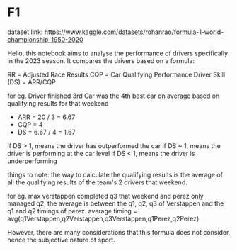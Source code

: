 # F1
dataset link: https://www.kaggle.com/datasets/rohanrao/formula-1-world-championship-1950-2020

Hello, this notebook aims to analyse the performance of drivers specifically in the 2023 season. It compares the drivers based on a formula:

RR = Adjusted Race Results
CQP = Car Qualifying Performance
Driver Skill (DS) = ARR/CQP

for eg. 
Driver finished 3rd 
Car was the 4th best car on average based on qualifying results for that weekend

- ARR = 20 / 3 = 6.67
- CQP = 4
- DS = 6.67 / 4 = 1.67

if DS > 1, means the driver has outperformed the car
if DS ~ 1, means the driver is performing at the car level
if DS < 1, means the driver is underperforming

things to note: 
the way to calculate the qualifying results is the average of all the qualifying results of the team's 2 drivers that weekend. 

for eg. max verstappen completed q3 that weekend and perez only managed q2, the average is between the q1, q2, q3 of Verstappen and the q1 and q2 timings of perez. average timing = avg(q1Verstappen,q2Verstappen,q3Verstappen,q1Perez,q2Perez)

However, there are many considerations that this formula does not consider, hence the subjective nature of sport.
